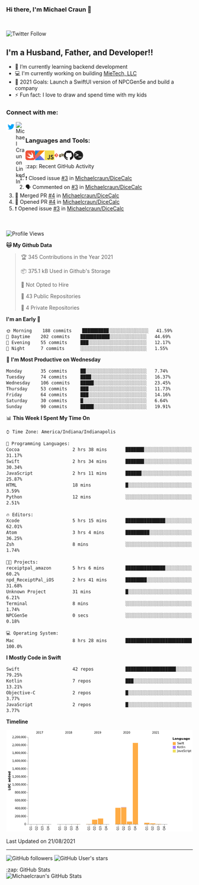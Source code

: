 ### Hi there, I'm Michael Craun 👋 

<br />

![Twitter Follow](https://img.shields.io/twitter/follow/opkurix?style=social)

## I'm a Husband, Father, and Developer!!

- 🌱 I’m currently learning backend development
- 💻 I'm currently working on building [MieTech, LLC](https://github.com/mietechnologies)
- 🥅 2021 Goals: Launch a SwiftUI version of NPCGen5e and build a company
- ⚡ Fun fact: I love to draw and spend time with my kids

### Connect with me:

[<img align="left" alt="Michael Craun on Twitter" width="26px" src="https://raw.githubusercontent.com/github/explore/80688e429a7d4ef2fca1e82350fe8e3517d3494d/topics/twitter/twitter.png" />][twitter]
[<img align="left" alt="Michael Craun on LinkedIn" width="26px" src="https://cdn.jsdelivr.net/npm/simple-icons@v3/icons/linkedin.svg" />][linkedin]

<br />

### Languages and Tools:

[<img align="left" alt="Swift" width="26px" src="https://raw.githubusercontent.com/github/explore/80688e429a7d4ef2fca1e82350fe8e3517d3494d/topics/swift/swift.png" />][swift]
[<img align="left" alt="Kotlin" width="26px" src="https://raw.githubusercontent.com/github/explore/80688e429a7d4ef2fca1e82350fe8e3517d3494d/topics/kotlin/kotlin.png" />][kotlin]
[<img align="left" alt="JavaScript" width="26px" src="https://raw.githubusercontent.com/github/explore/80688e429a7d4ef2fca1e82350fe8e3517d3494d/topics/javascript/javascript.png" />][javascript]
[<img align="left" alt="Git" width="26px" src="https://raw.githubusercontent.com/github/explore/80688e429a7d4ef2fca1e82350fe8e3517d3494d/topics/git/git.png" />]([])
[<img align="left" alt="GitHub" width="26px" src="https://raw.githubusercontent.com/github/explore/78df643247d429f6cc873026c0622819ad797942/topics/github/github.png" />][github]
[<img align="left" alt="Terminal" width="26px" src="https://raw.githubusercontent.com/github/explore/80688e429a7d4ef2fca1e82350fe8e3517d3494d/topics/terminal/terminal.png" />][terminal]

<br />
<br />

<summary>:zap: Recent GitHub Activity</summary>
  
<!--START_SECTION:activity-->
1. ❗️ Closed issue [#3](https://github.com/Michaelcraun/DiceCalc/issues/3) in [Michaelcraun/DiceCalc](https://github.com/Michaelcraun/DiceCalc)
2. 🗣 Commented on [#3](https://github.com/Michaelcraun/DiceCalc/issues/3) in [Michaelcraun/DiceCalc](https://github.com/Michaelcraun/DiceCalc)
3. 🎉 Merged PR [#4](https://github.com/Michaelcraun/DiceCalc/pull/4) in [Michaelcraun/DiceCalc](https://github.com/Michaelcraun/DiceCalc)
4. 💪 Opened PR [#4](https://github.com/Michaelcraun/DiceCalc/pull/4) in [Michaelcraun/DiceCalc](https://github.com/Michaelcraun/DiceCalc)
5. ❗️ Opened issue [#3](https://github.com/Michaelcraun/DiceCalc/issues/3) in [Michaelcraun/DiceCalc](https://github.com/Michaelcraun/DiceCalc)
<!--END_SECTION:activity-->
  
<br />
  
<!--START_SECTION:waka-->
![Profile Views](http://img.shields.io/badge/Profile%20Views-103-blue)

**🐱 My Github Data** 

> 🏆 345 Contributions in the Year 2021
 > 
> 📦 375.1 kB Used in Github's Storage 
 > 
> 🚫 Not Opted to Hire
 > 
> 📜 43 Public Repositories 
 > 
> 🔑 4 Private Repositories  
 > 
**I'm an Early 🐤** 

```text
🌞 Morning    188 commits    ██████████░░░░░░░░░░░░░░░   41.59% 
🌆 Daytime    202 commits    ███████████░░░░░░░░░░░░░░   44.69% 
🌃 Evening    55 commits     ███░░░░░░░░░░░░░░░░░░░░░░   12.17% 
🌙 Night      7 commits      ░░░░░░░░░░░░░░░░░░░░░░░░░   1.55%

```
📅 **I'm Most Productive on Wednesday** 

```text
Monday       35 commits     ██░░░░░░░░░░░░░░░░░░░░░░░   7.74% 
Tuesday      74 commits     ████░░░░░░░░░░░░░░░░░░░░░   16.37% 
Wednesday    106 commits    █████░░░░░░░░░░░░░░░░░░░░   23.45% 
Thursday     53 commits     ███░░░░░░░░░░░░░░░░░░░░░░   11.73% 
Friday       64 commits     ███░░░░░░░░░░░░░░░░░░░░░░   14.16% 
Saturday     30 commits     █░░░░░░░░░░░░░░░░░░░░░░░░   6.64% 
Sunday       90 commits     █████░░░░░░░░░░░░░░░░░░░░   19.91%

```


📊 **This Week I Spent My Time On** 

```text
⌚︎ Time Zone: America/Indiana/Indianapolis

💬 Programming Languages: 
Cocoa                    2 hrs 38 mins       ███████░░░░░░░░░░░░░░░░░░   31.17% 
Swift                    2 hrs 34 mins       ███████░░░░░░░░░░░░░░░░░░   30.34% 
JavaScript               2 hrs 11 mins       ██████░░░░░░░░░░░░░░░░░░░   25.87% 
HTML                     18 mins             █░░░░░░░░░░░░░░░░░░░░░░░░   3.59% 
Python                   12 mins             ░░░░░░░░░░░░░░░░░░░░░░░░░   2.51%

🔥 Editors: 
Xcode                    5 hrs 15 mins       ███████████████░░░░░░░░░░   62.01% 
Atom                     3 hrs 4 mins        █████████░░░░░░░░░░░░░░░░   36.25% 
Zsh                      8 mins              ░░░░░░░░░░░░░░░░░░░░░░░░░   1.74%

🐱‍💻 Projects: 
receiptpal_amazon        5 hrs 6 mins        ███████████████░░░░░░░░░░   60.2% 
npd_ReceiptPal_iOS       2 hrs 41 mins       ████████░░░░░░░░░░░░░░░░░   31.68% 
Unknown Project          31 mins             █░░░░░░░░░░░░░░░░░░░░░░░░   6.21% 
Terminal                 8 mins              ░░░░░░░░░░░░░░░░░░░░░░░░░   1.74% 
NPCGen5e                 0 secs              ░░░░░░░░░░░░░░░░░░░░░░░░░   0.18%

💻 Operating System: 
Mac                      8 hrs 28 mins       █████████████████████████   100.0%

```

**I Mostly Code in Swift** 

```text
Swift                    42 repos            ███████████████████░░░░░░   79.25% 
Kotlin                   7 repos             ███░░░░░░░░░░░░░░░░░░░░░░   13.21% 
Objective-C              2 repos             █░░░░░░░░░░░░░░░░░░░░░░░░   3.77% 
JavaScript               2 repos             █░░░░░░░░░░░░░░░░░░░░░░░░   3.77%

```


**Timeline**

![Chart not found](https://raw.githubusercontent.com/Michaelcraun/Michaelcraun/main/charts/bar_graph.png) 


 Last Updated on 21/08/2021
<!--END_SECTION:waka-->

---
  
![GitHub followers](https://img.shields.io/github/followers/Michaelcraun?style=social)
![GitHub User's stars](https://img.shields.io/github/stars/Michaelcraun?style=social)
  
<summary>:zap: GitHub Stats</summary>

<img align="left" alt="Michaelcraun's GitHub Stats" src="https://github-readme-stats-8frbydxfs-michaelcraun.vercel.app/api?username=Michaelcraun" />

[twitter]: https://twitter.com/opkurix
[linkedin]: https://linkedin.com/in/michael-craun
[swift]: https://developer.apple.com/swift/
[kotlin]: https://kotlinlang.org
[javascript]: https://www.javascript.com
[github]: https://github.com/
[terminal]: https://en.wikipedia.org/wiki/Terminal_(macOS)
